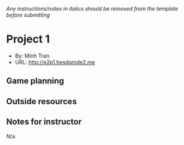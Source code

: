 _Any instructions/notes in italics should be removed from the template before submitting_

# Project 1
+ By: Minh Tran
+ URL: <http://e2p1.hesdgmde2.me>

## Game planning

## Outside resources


## Notes for instructor
N/a